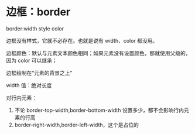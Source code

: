 # 边框：border

border:width style color

边框没有样式，它就不必存在。也就是说有 width、color 都没用。

边框颜色：默认与元素文本颜色相同；如果元素没有设置颜色，那就使用父级的，因为 color 可以继承；

边框绘制在“元素的背景之上”

width 值：绝对长度

对行内元素：
1. 不论 border-top-width,border-bottom-width 设置多少，都不会影响行内元素的行高
2. border-right-width,border-left-width，这个是占位的


